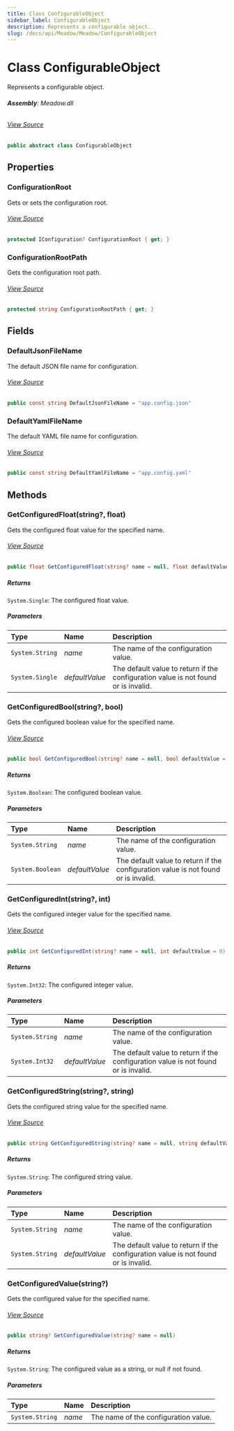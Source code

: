 ```yaml
---
title: Class ConfigurableObject
sidebar_label: ConfigurableObject
description: Represents a configurable object.
slug: /docs/api/Meadow/Meadow/ConfigurableObject
---
```

# Class ConfigurableObject
Represents a configurable object.

###### **Assembly**: Meadow.dll
###### [View Source](https://github.com/WildernessLabs/Meadow.Core.git/blob/develop/source/Meadow.Core/Configuration/ConfigurableObject.cs#L10)
```csharp title="Declaration"
public abstract class ConfigurableObject
```
## Properties
### ConfigurationRoot
Gets or sets the configuration root.
###### [View Source](https://github.com/WildernessLabs/Meadow.Core.git/blob/develop/source/Meadow.Core/Configuration/ConfigurableObject.cs#L30)
```csharp title="Declaration"
protected IConfiguration? ConfigurationRoot { get; }
```
### ConfigurationRootPath
Gets the configuration root path.
###### [View Source](https://github.com/WildernessLabs/Meadow.Core.git/blob/develop/source/Meadow.Core/Configuration/ConfigurableObject.cs#L35)
```csharp title="Declaration"
protected string ConfigurationRootPath { get; }
```
## Fields
### DefaultJsonFileName
The default JSON file name for configuration.
###### [View Source](https://github.com/WildernessLabs/Meadow.Core.git/blob/develop/source/Meadow.Core/Configuration/ConfigurableObject.cs#L15)
```csharp title="Declaration"
public const string DefaultJsonFileName = "app.config.json"
```
### DefaultYamlFileName
The default YAML file name for configuration.
###### [View Source](https://github.com/WildernessLabs/Meadow.Core.git/blob/develop/source/Meadow.Core/Configuration/ConfigurableObject.cs#L20)
```csharp title="Declaration"
public const string DefaultYamlFileName = "app.config.yaml"
```
## Methods
### GetConfiguredFloat(string?, float)
Gets the configured float value for the specified name.
###### [View Source](https://github.com/WildernessLabs/Meadow.Core.git/blob/develop/source/Meadow.Core/Configuration/ConfigurableObject.cs#L133)
```csharp title="Declaration"
public float GetConfiguredFloat(string? name = null, float defaultValue = 0)
```

##### Returns

`System.Single`: The configured float value.
##### Parameters

| Type | Name | Description |
|:--- |:--- |:--- |
| `System.String` | *name* | The name of the configuration value. |
| `System.Single` | *defaultValue* | The default value to return if the configuration value is not found or is invalid. |

### GetConfiguredBool(string?, bool)
Gets the configured boolean value for the specified name.
###### [View Source](https://github.com/WildernessLabs/Meadow.Core.git/blob/develop/source/Meadow.Core/Configuration/ConfigurableObject.cs#L154)
```csharp title="Declaration"
public bool GetConfiguredBool(string? name = null, bool defaultValue = false)
```

##### Returns

`System.Boolean`: The configured boolean value.
##### Parameters

| Type | Name | Description |
|:--- |:--- |:--- |
| `System.String` | *name* | The name of the configuration value. |
| `System.Boolean` | *defaultValue* | The default value to return if the configuration value is not found or is invalid. |

### GetConfiguredInt(string?, int)
Gets the configured integer value for the specified name.
###### [View Source](https://github.com/WildernessLabs/Meadow.Core.git/blob/develop/source/Meadow.Core/Configuration/ConfigurableObject.cs#L175)
```csharp title="Declaration"
public int GetConfiguredInt(string? name = null, int defaultValue = 0)
```

##### Returns

`System.Int32`: The configured integer value.
##### Parameters

| Type | Name | Description |
|:--- |:--- |:--- |
| `System.String` | *name* | The name of the configuration value. |
| `System.Int32` | *defaultValue* | The default value to return if the configuration value is not found or is invalid. |

### GetConfiguredString(string?, string)
Gets the configured string value for the specified name.
###### [View Source](https://github.com/WildernessLabs/Meadow.Core.git/blob/develop/source/Meadow.Core/Configuration/ConfigurableObject.cs#L196)
```csharp title="Declaration"
public string GetConfiguredString(string? name = null, string defaultValue = "")
```

##### Returns

`System.String`: The configured string value.
##### Parameters

| Type | Name | Description |
|:--- |:--- |:--- |
| `System.String` | *name* | The name of the configuration value. |
| `System.String` | *defaultValue* | The default value to return if the configuration value is not found or is invalid. |

### GetConfiguredValue(string?)
Gets the configured value for the specified name.
###### [View Source](https://github.com/WildernessLabs/Meadow.Core.git/blob/develop/source/Meadow.Core/Configuration/ConfigurableObject.cs#L216)
```csharp title="Declaration"
public string? GetConfiguredValue(string? name = null)
```

##### Returns

`System.String`: The configured value as a string, or null if not found.
##### Parameters

| Type | Name | Description |
|:--- |:--- |:--- |
| `System.String` | *name* | The name of the configuration value. |

